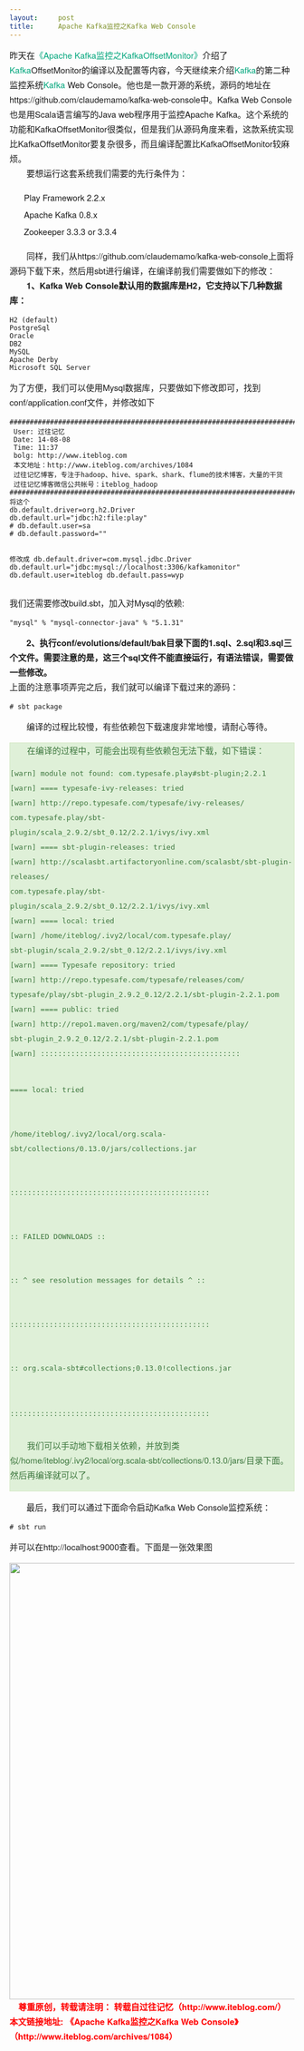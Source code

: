 ```yaml
---
layout:     post
title:      Apache Kafka监控之Kafka Web Console
---
```

<div id="article_content" class="article_content clearfix csdn-tracking-statistics" data-pid="blog" data-mod="popu_307" data-dsm="post">
								            <link rel="stylesheet" href="https://csdnimg.cn/release/phoenix/template/css/ck_htmledit_views-f76675cdea.css">
						<div class="htmledit_views" id="content_views">
                
<p style="font-family:'Microsoft Yahei', 'Helvetica Neue', Helvetica, Arial, sans-serif;font-size:15px;line-height:26px;">
昨天在<a title="" href="http://www.iteblog.com/archives/1083" rel="nofollow" style="color:rgb(0,166,124);text-decoration:none;">《Apache Kafka监控之KafkaOffsetMonitor》</a>介绍了<span class="wp_keywordlink_affiliate"><a href="http://www.iteblog.com/archives/tag/kafka" rel="nofollow" title="" style="color:rgb(0,166,124);text-decoration:none;">Kafka</a></span>OffsetMonitor的编译以及配置等内容，今天继续来介绍<span class="wp_keywordlink_affiliate"><a href="http://www.iteblog.com/archives/tag/kafka" rel="nofollow" title="" style="color:rgb(0,166,124);text-decoration:none;">Kafka</a></span>的第二种监控系统<span class="wp_keywordlink_affiliate"><a href="http://www.iteblog.com/archives/tag/kafka" rel="nofollow" title="" style="color:rgb(0,166,124);text-decoration:none;">Kafka</a></span> Web
 Console。他也是一款开源的系统，源码的地址在https://github.com/claudemamo/kafka-web-console中。Kafka Web Console也是用Scala语言编写的Java web程序用于监控Apache Kafka。这个系统的功能和KafkaOffsetMonitor很类似，但是我们从源码角度来看，这款系统实现比KafkaOffsetMonitor要复杂很多，而且编译配置比KafkaOffsetMonitor较麻烦。<br>
　　要想运行这套系统我们需要的先行条件为：</p>
<ol style="list-style:none;font-family:'Microsoft Yahei', 'Helvetica Neue', Helvetica, Arial, sans-serif;font-size:15px;line-height:26px;"><li style="line-height:30px;">Play Framework 2.2.x</li><li style="line-height:30px;">Apache Kafka 0.8.x</li><li style="line-height:30px;">Zookeeper 3.3.3 or 3.3.4</li></ol><p style="font-family:'Microsoft Yahei', 'Helvetica Neue', Helvetica, Arial, sans-serif;font-size:15px;line-height:26px;">
　　同样，我们从https://github.com/claudemamo/kafka-web-console上面将源码下载下来，然后用sbt进行编译，在编译前我们需要做如下的修改：<br>
　　<strong>1、Kafka Web Console默认用的数据库是H2，它支持以下几种数据库：</strong></p>
<pre><code class="language-java">H2 (default)
PostgreSql
Oracle
DB2
MySQL
Apache Derby
Microsoft SQL Server
</code></pre>
<p style="font-family:'Microsoft Yahei', 'Helvetica Neue', Helvetica, Arial, sans-serif;font-size:15px;line-height:26px;">
为了方便，我们可以使用Mysql数据库，只要做如下修改即可，找到 conf/application.conf文件，并修改如下</p>
<pre><code class="language-java">#############################################################################
 User: 过往记忆
 Date: 14-08-08
 Time: 11:37
 bolg: http://www.iteblog.com
 本文地址：http://www.iteblog.com/archives/1084
 过往记忆博客，专注于hadoop、hive、spark、shark、flume的技术博客，大量的干货
 过往记忆博客微信公共帐号：iteblog_hadoop
#############################################################################
将这个
db.default.driver=org.h2.Driver
db.default.url="jdbc:h2:file:play"
# db.default.user=sa
# db.default.password=""


修改成
db.default.driver=com.mysql.jdbc.Driver
db.default.url="jdbc:mysql://localhost:3306/kafkamonitor"
db.default.user=iteblog
db.default.pass=wyp
</code></pre>
<p style="font-family:'Microsoft Yahei', 'Helvetica Neue', Helvetica, Arial, sans-serif;font-size:15px;line-height:26px;">
我们还需要修改build.sbt，加入对Mysql的依赖:</p>
<pre><code class="language-java">"mysql" % "mysql-connector-java" % "5.1.31"
</code></pre>
<p style="font-family:'Microsoft Yahei', 'Helvetica Neue', Helvetica, Arial, sans-serif;font-size:15px;line-height:26px;">
　　<strong>2、执行conf/evolutions/default/bak目录下面的1.sql、2.sql和3.sql三个文件。需要注意的是，这三个sql文件不能直接运行，有语法错误，需要做一些修改。</strong><br>
上面的注意事项弄完之后，我们就可以编译下载过来的源码：</p>
<pre><code class="language-java"># sbt package
</code></pre>
<p style="font-family:'Microsoft Yahei', 'Helvetica Neue', Helvetica, Arial, sans-serif;font-size:15px;line-height:26px;">
　　编译的过程比较慢，有些依赖包下载速度非常地慢，请耐心等待。</p>
<div class="note" style="border:1px solid rgb(214,233,198);color:rgb(60,118,61);font-family:'Microsoft Yahei', 'Helvetica Neue', Helvetica, Arial, sans-serif;font-size:15px;line-height:26px;background-color:rgb(223,240,216);">
　　在编译的过程中，可能会出现有些依赖包无法下载，如下错误：
<p></p>
<pre><code class="language-java">[warn] module not found: com.typesafe.play#sbt-plugin;2.2.1
[warn] ==== typesafe-ivy-releases: tried
[warn] http://repo.typesafe.com/typesafe/ivy-releases/
com.typesafe.play/sbt-plugin/scala_2.9.2/sbt_0.12/2.2.1/ivys/ivy.xml
[warn] ==== sbt-plugin-releases: tried
[warn] http://scalasbt.artifactoryonline.com/scalasbt/sbt-plugin-releases/
com.typesafe.play/sbt-plugin/scala_2.9.2/sbt_0.12/2.2.1/ivys/ivy.xml
[warn] ==== local: tried
[warn] /home/iteblog/.ivy2/local/com.typesafe.play/
sbt-plugin/scala_2.9.2/sbt_0.12/2.2.1/ivys/ivy.xml
[warn] ==== Typesafe repository: tried
[warn] http://repo.typesafe.com/typesafe/releases/com/
typesafe/play/sbt-plugin_2.9.2_0.12/2.2.1/sbt-plugin-2.2.1.pom
[warn] ==== public: tried
[warn] http://repo1.maven.org/maven2/com/typesafe/play/
sbt-plugin_2.9.2_0.12/2.2.1/sbt-plugin-2.2.1.pom
[warn] ::::::::::::::::::::::::::::::::::::::::::::::

==== local: tried

/home/iteblog/.ivy2/local/org.scala-sbt/collections/0.13.0/jars/collections.jar

::::::::::::::::::::::::::::::::::::::::::::::

:: FAILED DOWNLOADS ::

:: ^ see resolution messages for details ^ ::

::::::::::::::::::::::::::::::::::::::::::::::

:: org.scala-sbt#collections;0.13.0!collections.jar

::::::::::::::::::::::::::::::::::::::::::::::
</code></pre>
<p>　　我们可以手动地下载相关依赖，并放到类似/home/iteblog/.ivy2/local/org.scala-sbt/collections/0.13.0/jars/目录下面。然后再编译就可以了。</p>
</div>
<p style="font-family:'Microsoft Yahei', 'Helvetica Neue', Helvetica, Arial, sans-serif;font-size:15px;line-height:26px;">
　　最后，我们可以通过下面命令启动Kafka Web Console监控系统：</p>
<pre><code class="language-java"># sbt run
</code></pre>
<p style="font-family:'Microsoft Yahei', 'Helvetica Neue', Helvetica, Arial, sans-serif;font-size:15px;line-height:26px;">
并可以在http://localhost:9000查看。下面是一张效果图</p>
<div class="wp-caption aligncenter" style="text-align:center;font-family:'Microsoft Yahei', 'Helvetica Neue', Helvetica, Arial, sans-serif;font-size:15px;line-height:26px;">
<a href="http://www.iteblog.com/pic/topics.png" rel="nofollow" title="" style="color:rgb(0,166,124);text-decoration:none;"><img alt="" src="http://www.iteblog.com/pic/topics.png" width="770" style="vertical-align:middle;border:0px;"></a></div>
<div class="wp-caption aligncenter" style="text-align:center;font-family:'Microsoft Yahei', 'Helvetica Neue', Helvetica, Arial, sans-serif;line-height:22.265625px;color:#FF0000;">
<span style="font-weight:bold;font-size:15px;line-height:26px;">尊重原创，转载请注明： 转载自</span><a href="http://www.iteblog.com/" rel="nofollow" title="" style="font-weight:bold;font-size:15px;line-height:26px;color:#FF0000;text-decoration:none;">过往记忆（http://www.iteblog.com/）</a></div>
<span style="font-family:'Microsoft Yahei', 'Helvetica Neue', Helvetica, Arial, sans-serif;font-size:15px;line-height:26px;color:#FF0000;display:block;"><strong>本文链接地址: <a href="http://www.iteblog.com/archives/1084" rel="nofollow" title="" style="color:#FF0000;text-decoration:none;">《Apache
 Kafka监控之Kafka Web Console》（http://www.iteblog.com/archives/1084）</a></strong></span>
            </div>
                </div>
